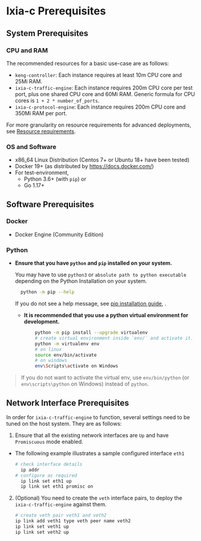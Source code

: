 # Ixia-c Prerequisites

## System Prerequisites

### CPU and RAM

The recommended resources for a basic use-case are as follows:

* `keng-controller`: Each instance requires at least 10m CPU core and 25Mi RAM.
* `ixia-c-traffic-engine`: Each instance requires 200m CPU core per test port, plus one shared CPU core and 60Mi RAM. Generic formula for CPU cores is `1 + 2 * number_of_ports`.
* `ixia-c-protocol-engine`: Each instance requires 200m CPU core and 350Mi RAM per port.

For more granularity on resource requirements for advanced deployments, see [Resource requirements](reference/resource-requirements.md).

### OS and Software

* x86_64 Linux Distribution (Centos 7+ or Ubuntu 18+ have been tested)
* Docker 19+ (as distributed by <https://docs.docker.com/>)
* For test-environment,
    * Python 3.6+ (with `pip`) or
    * Go 1.17+

## Software Prerequisites

### Docker

* Docker Engine (Community Edition)

### Python

* **Ensure that you have `python` and `pip` installed on your system.**

    You may have to use `python3` or `absolute path to python executable` depending on the Python Installation on your system.

    ```sh
      python -m pip --help
    ```

    If you do not see a help message, see [pip installation guide](https://pip.pypa.io/en/stable/installing/), .

  * **It is recommended that you use a python virtual environment for development.**

    ```sh
        python -m pip install --upgrade virtualenv
        # create virtual environment inside `env/` and activate it.
        python -m virtualenv env
        # on linux
        source env/bin/activate
        # on windows
        env\Scripts\activate on Windows
    ```

> If you do not want to activate the virtual env, use `env/bin/python` (or `env\scripts\python` on Windows) instead of `python`.

## Network Interface Prerequisites

In order for `ixia-c-traffic-engine` to function, several settings need to be tuned on the host system. They are as follows:

1. Ensure that all the existing network interfaces are `Up` and have `Promiscuous` mode enabled.

* The following example illustrates a sample configured interface `eth1`

    ```sh
    # check interface details
      ip addr
    # configure as required
      ip link set eth1 up
      ip link set eth1 promisc on
    ```

2. (Optional) You need to create the `veth` interface pairs, to deploy the `ixia-c-traffic-engine` against them.

   ```sh
   # create veth pair veth1 and veth2
   ip link add veth1 type veth peer name veth2
   ip link set veth1 up
   ip link set veth2 up
   ```
